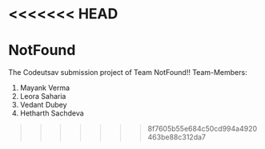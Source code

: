 <<<<<<< HEAD
=======
# NotFound

The Codeutsav submission project of Team NotFound!!
Team-Members:
1) Mayank Verma
2) Leora Saharia
3) Vedant Dubey
4) Hetharth Sachdeva
>>>>>>> 8f7605b55e684c50cd994a4920463be88c312da7
